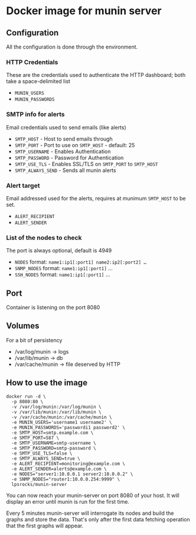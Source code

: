 # Docker image for munin server

## Configuration

All the configuration is done through the environment.

### HTTP Credentials 

These are the credentials used to authenticate the HTTP dashboard; both take a space-delimited list

* `MUNIN_USERS`
* `MUNIN_PASSWORDS`

### SMTP info for alerts

Email credentials used to send emails (like alerts)

* `SMTP_HOST` - Host to send emails through
* `SMTP_PORT` - Port to use on `SMTP_HOST` - default: 25
* `SMTP_USERNAME` - Enables Authentication
* `SMTP_PASSWORD` - Password for Authentication
* `SMTP_USE_TLS` - Enables SSL/TLS on `SMTP_PORT` to `SMTP_HOST`
* `SMTP_ALWAYS_SEND` - Sends all munin alerts

### Alert target

Email addressed used for the alerts, requires at munimum `SMTP_HOST` to be set.

* `ALERT_RECIPIENT`
* `ALERT_SENDER`

### List of the nodes to check

The port is always optional, default is 4949

* `NODES` format: `name1:ip1[:port1] name2:ip2[:port2] …`
* `SNMP_NODES` format: `name1:ip1[:port1]` …
* `SSH_NODES` format: `name1:ip1[:port1]` …

## Port

Container is listening on the port 8080

## Volumes

For a bit of persistency

* /var/log/munin   -> logs
* /var/lib/munin   -> db
* /var/cache/munin -> file deserved by HTTP

## How to use the image

```
docker run -d \
  -p 8080:80 \
  -v /var/log/munin:/var/log/munin \
  -v /var/lib/munin:/var/lib/munin \
  -v /var/cache/munin:/var/cache/munin \
  -e MUNIN_USERS='username1 username2' \
  -e MUNIN_PASSWORDS='passwordi1 password2' \
  -e SMTP_HOST=smtp.example.com \
  -e SMTP_PORT=587 \
  -e SMTP_USERNAME=smtp-username \
  -e SMTP_PASSWORD=smtp-password \
  -e SMTP_USE_TLS=false \
  -e SMTP_ALWAYS_SEND=true \
  -e ALERT_RECIPIENT=monitoring@example.com \
  -e ALERT_SENDER=alerts@example.com \
  -e NODES="server1:10.0.0.1 server2:10.0.0.2" \
  -e SNMP_NODES="router1:10.0.0.254:9999" \
  lpsrocks/munin-server
```

You can now reach your munin-server on port 8080 of your host. It will display an error until munin is run for the first time.

Every 5 minutes munin-server will interrogate its nodes and build the graphs and store the data.
That's only after the first data fetching operation that the first graphs will appear.
